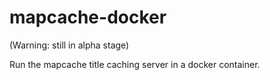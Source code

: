 # mapcache-docker

(Warning: still in alpha stage)

Run the mapcache title caching server in a docker container.
